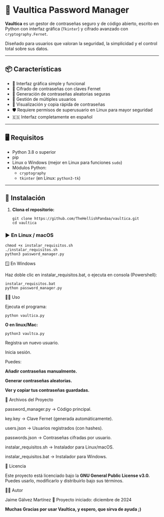 # 🔐 Vaultica Password Manager

**Vaultica** es un gestor de contraseñas seguro y de código abierto, escrito en Python con interfaz gráfica (`Tkinter`) y cifrado avanzado con `cryptography.Fernet`.

Diseñado para usuarios que valoran la seguridad, la simplicidad y el control total sobre sus datos.

---

## 📦 Características

- 🧩 Interfaz gráfica simple y funcional
- 🔐 Cifrado de contraseñas con claves Fernet
- 🔑 Generación de contraseñas aleatorias seguras
- 👤 Gestión de múltiples usuarios
- 🧾 Visualización y copia rápida de contraseñas
- 🛡️ Requiere permisos de superusuario en Linux para mayor seguridad
- 🇪🇸 Interfaz completamente en español

---

## 🖥️ Requisitos

- Python 3.8 o superior
- pip
- Linux o Windows (mejor en Linux para funciones `sudo`)
- Módulos Python:
  - `cryptography`
  - `tkinter` (en Linux: `python3-tk`)

---

## 🚀 Instalación

1. **Clona el repositorio:**
   ```
   git clone https://github.com/TheHellishPandaa/vaultica.git
   cd vaultica
   ```

### ▶️ En Linux / macOS

```
chmod +x instalar_requisitos.sh
./instalar_requisitos.sh
python3 password_manager.py
```


🪟 En Windows

Haz doble clic en instalar_requisitos.bat, o ejecuta en consola (Powershell):

```
instalar_requisitos.bat
python password_manager.py
```

👨‍💻 Uso

   Ejecuta el programa:
   
    python vaultica.py

  **O en linux/Mac:**

    python3 vaultca.py

 Registra un nuevo usuario.

   Inicia sesión.

  Puedes:

  **Añadir contraseñas manualmente.**

  **Generar contraseñas aleatorias.**

  **Ver y copiar tus contraseñas guardadas.**


📝 Archivos del Proyecto

   password_manager.py → Código principal.
    
   key.key → Clave Fernet (generada automáticamente).

   users.json → Usuarios registrados (con hashes).

   passwords.json → Contraseñas cifradas por usuario.

   instalar_requisitos.sh → Instalador para Linux/macOS.

   instalar_requisitos.bat → Instalador para Windows.

   📄 Licencia

Este proyecto está licenciado bajo la **GNU General Public License v3.0.**
Puedes usarlo, modificarlo y distribuirlo bajo sus términos.

👨‍💻 Autor

Jaime Gálvez Martínez
📅 Proyecto iniciado: diciembre de 2024

**Muchas Gracias por usar Vaultica, y espero, que sirva de ayuda ;)**
